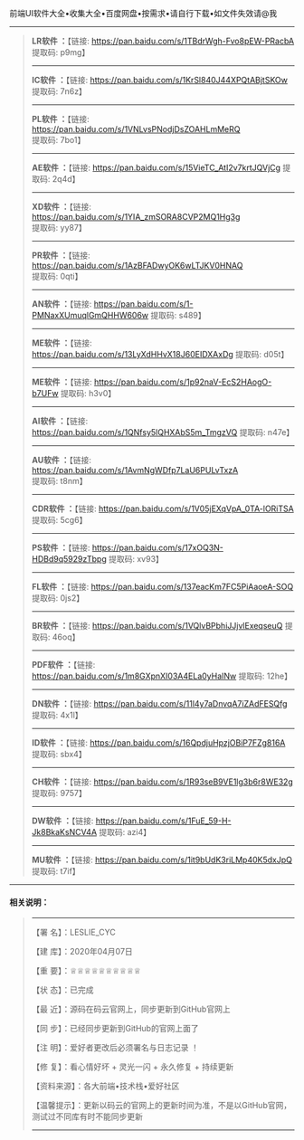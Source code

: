 前端UI软件大全•收集大全•百度网盘•按需求•请自行下载•如文件失效请@我

-----------------------------------------------------------------------------------------------------------------------------------------------------------

> **LR软件   ：**【链接: https://pan.baidu.com/s/1TBdrWgh-Fvo8pEW-PRacbA 提取码: p9mg】
>
> ----------------------------------------------------------------------------------------------------------------------------------------------------
>
> **IC软件   ：**【链接: https://pan.baidu.com/s/1KrSl840J44XPQtABjtSKOw 提取码: 7n6z】
>
> ----------------------------------------------------------------------------------------------------------------------------------------------------
>
> **PL软件  ：**【链接: https://pan.baidu.com/s/1VNLvsPNodjDsZOAHLmMeRQ 提取码: 7bo1】
>
> ----------------------------------------------------------------------------------------------------------------------------------------------------
>
> **AE软件  ：**【链接: https://pan.baidu.com/s/15VieTC_AtI2v7krtJQVjCg 提取码: 2q4d】
>
> ----------------------------------------------------------------------------------------------------------------------------------------------------
>
> **XD软件  ：**【链接: https://pan.baidu.com/s/1YIA_zmSORA8CVP2MQ1Hg3g 提取码: yy87】
>
> ----------------------------------------------------------------------------------------------------------------------------------------------------
>
> **PR软件  ：**【链接: https://pan.baidu.com/s/1AzBFADwyOK6wLTJKV0HNAQ 提取码: 0qti】
>
> ----------------------------------------------------------------------------------------------------------------------------------------------------
>
> **AN软件  ：**【链接: https://pan.baidu.com/s/1-PMNaxXUmuqlGmQHHW606w 提取码: s489】
>
> ----------------------------------------------------------------------------------------------------------------------------------------------------
>
> **ME软件  ：**【链接: https://pan.baidu.com/s/13LyXdHHvX18J60EIDXAxDg 提取码: d05t】
>
> ----------------------------------------------------------------------------------------------------------------------------------------------------
>
> **ME软件  ：**【链接: https://pan.baidu.com/s/1p92naV-EcS2HAogO-b7UFw 提取码: h3v0】
>
> ----------------------------------------------------------------------------------------------------------------------------------------------------
>
> **AI软件   ：**【链接: https://pan.baidu.com/s/1QNfsy5lQHXAbS5m_TmgzVQ 提取码: n47e】
>
> ----------------------------------------------------------------------------------------------------------------------------------------------------
>
> **AU软件  ：**【链接: https://pan.baidu.com/s/1AvmNgWDfp7LaU6PULvTxzA 提取码: t8nm】
>
> ----------------------------------------------------------------------------------------------------------------------------------------------------
>
> **CDR软件  ：**【链接: https://pan.baidu.com/s/1V05jEXqVpA_0TA-lORiTSA 提取码: 5cg6】
>
> ----------------------------------------------------------------------------------------------------------------------------------------------------
>
> **PS软件  ：**【链接: https://pan.baidu.com/s/17xOQ3N-HDBd9q5929zTbpg 提取码: xv93】
>
> ----------------------------------------------------------------------------------------------------------------------------------------------------
>
> **FL软件  ：**【链接: https://pan.baidu.com/s/137eacKm7FC5PiAaoeA-SOQ 提取码: 0js2】
>
> ----------------------------------------------------------------------------------------------------------------------------------------------------
>
> **BR软件  ：**【链接: https://pan.baidu.com/s/1VQlvBPbhiJJjvlExeqseuQ 提取码: 46oq】
>
> ----------------------------------------------------------------------------------------------------------------------------------------------------
>
> **PDF软件  ：**【链接: https://pan.baidu.com/s/1m8GXpnXI03A4ELa0yHaINw 提取码: 12he】
>
> ----------------------------------------------------------------------------------------------------------------------------------------------------
>
> **DN软件  ：**【链接: https://pan.baidu.com/s/11l4y7aDnvqA7iZAdFESQfg 提取码: 4x1l】
>
> ----------------------------------------------------------------------------------------------------------------------------------------------------
>
> **ID软件  ：**【链接: https://pan.baidu.com/s/16QpdjuHpzjOBiP7FZg816A 提取码: sbx4】
>
> ----------------------------------------------------------------------------------------------------------------------------------------------------
>
> **CH软件  ：**【链接: https://pan.baidu.com/s/1R93seB9VE1lg3b6r8WE32g 提取码: 9757】
>
> ----------------------------------------------------------------------------------------------------------------------------------------------------
>
> **DW软件  ：**【链接: https://pan.baidu.com/s/1FuE_59-H-Jk8BkaKsNCV4A 提取码: azi4】
>
> ----------------------------------------------------------------------------------------------------------------------------------------------------
>
> **MU软件  ：**【链接: https://pan.baidu.com/s/1it9bUdK3riLMp40K5dxJpQ 提取码: t7if】

-----------------------------------------------------------------------------------------------------------------------------------------------------------

#### 相关说明：

>----------------------------------------------------------------------------------------------------------------------------------------------------
>
>【署 名】：LESLIE_CYC
>
>【建 库】：2020年04月07日
>
>【重 要】：♕♕♕♕♕♕♕♕♕♕
>
>【状 态】：已完成
>
>【最 近】：源码在码云官网上，同步更新到GitHub官网上
>
>【同 步】：已经同步更新到GitHub的官网上面了
>
>【注 明】：爱好者更改后必须署名与日志记录 ！
>
>【修 复】：看心情好坏 + 灵光一闪 + 永久修复 + 持续更新
>
>【资料来源】：各大前端•技术栈•爱好社区
>
>【温馨提示】：更新以码云的官网上的更新时间为准，不是以GitHub官网，测试过不同库有时不能同步更新
>
>----------------------------------------------------------------------------------------------------------------------------------------------------